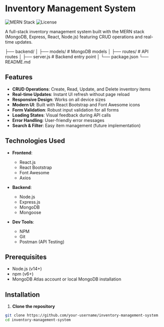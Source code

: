 # Inventory Management System

![MERN Stack](https://img.shields.io/badge/MERN-Full%20Stack-blue)
![License](https://img.shields.io/badge/License-MIT-green)

A full-stack inventory management system built with the MERN stack (MongoDB, Express, React, Node.js) featuring CRUD operations and real-time updates.


├── backend/
│   ├── models/       # MongoDB models
│   ├── routes/       # API routes
│   ├── server.js     # Backend entry point
│   └── package.json
└── README.md

## Features

- **CRUD Operations**: Create, Read, Update, and Delete inventory items
- **Real-time Updates**: Instant UI refresh without page reload
- **Responsive Design**: Works on all device sizes
- **Modern UI**: Built with React Bootstrap and Font Awesome icons
- **Form Validation**: Robust input validation for all forms
- **Loading States**: Visual feedback during API calls
- **Error Handling**: User-friendly error messages
- **Search & Filter**: Easy item management (future implementation)

## Technologies Used

- **Frontend**:
  - React.js
  - React Bootstrap
  - Font Awesome
  - Axios

- **Backend**:
  - Node.js
  - Express.js
  - MongoDB
  - Mongoose

- **Dev Tools**:
  - NPM
  - Git
  - Postman (API Testing)

## Prerequisites

- Node.js (v14+)
- npm (v6+)
- MongoDB Atlas account or local MongoDB installation

## Installation

1. **Clone the repository**
```bash
git clone https://github.com/your-username/inventory-management-system.git
cd inventory-management-system
